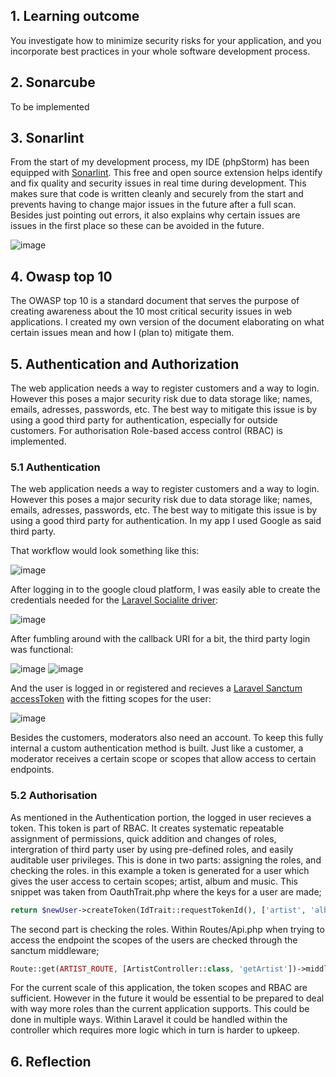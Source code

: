 ## 1. Learning outcome
You investigate how to minimize security risks for your application, and you incorporate best practices in your whole software development process. 

## 2. Sonarcube 
To be implemented

## 3. Sonarlint
From the start of my development process, my IDE (phpStorm) has been equipped with [Sonarlint](https://www.sonarsource.com/products/sonarlint/). This free and open source extension helps identify and fix quality and security issues in real time during development. This makes sure that code is written cleanly and securely from the start and prevents having to change major issues in the future after a full scan. Besides just pointing out errors, it also explains why certain issues are issues in the first place so these can be avoided in the future.

![image](https://user-images.githubusercontent.com/46562627/171626458-90b1ec25-9292-4da4-b49a-d75690d82302.png)

## 4. Owasp top 10
The OWASP top 10 is a standard document that serves the purpose of creating awareness about the 10 most critical security issues in web applications. I created my own version of the document elaborating on what certain issues mean and how I (plan to) mitigate them.

## 5. Authentication and Authorization
The web application needs a way to register customers and a way to login. However this poses a major security risk due to data storage like; names, emails, adresses, passwords, etc. 
The best way to mitigate this issue is by using a good third party for authentication, especially for outside customers.
For authorisation Role-based access control (RBAC) is implemented.

### 5.1 Authentication
The web application needs a way to register customers and a way to login. However this poses a major security risk due to data storage like; names, emails, adresses, passwords, etc. 
The best way to mitigate this issue is by using a good third party for authentication.
In my app I used Google as said third party.

That workflow would look something like this:

![image](https://developers.google.com/identity/protocols/oauth2/images/flows/implicit.png)

After logging in to the google cloud platform, I was easily able to create the credentials needed for the [Laravel Socialite driver](https://laravel.com/docs/9.x/socialite):

![image](https://user-images.githubusercontent.com/46562627/191803868-6114039c-88c3-4a3d-a812-f1a9762d63d4.png)

After fumbling around with the callback URI for a bit, the third party login was functional:

![image](https://user-images.githubusercontent.com/46562627/171625068-f2a2dc16-d3ef-4924-8c8e-d74681268480.png)
![image](https://user-images.githubusercontent.com/46562627/171625197-f7bd2213-0a83-4ae8-ae69-6d7b17643774.png)

And the user is logged in or registered and recieves a [Laravel Sanctum accessToken](https://laravel.com/docs/9.x/sanctum) with the fitting scopes for the user:

![image](https://user-images.githubusercontent.com/46562627/171625743-4529d79c-7989-4a1c-8c18-ed9991083eb4.png)

Besides the customers, moderators also need an account. To keep this fully internal a custom authentication method is built. Just like a customer, a moderator receives a certain scope or scopes that allow access to certain endpoints.

### 5.2 Authorisation
As mentioned in the Authentication portion, the logged in user recieves a token. This token is part of RBAC. It creates systematic repeatable assignment of permissions, quick addition and changes of roles, intergration of third party user by using pre-defined roles, and easily auditable user privileges. 
This is done in two parts: assigning the roles, and checking the roles. in this example a token is generated for a user which gives the user access to certain scopes; artist, album and music. This snippet was taken from OauthTrait.php where the keys for a user are made;
```php
return $newUser->createToken(IdTrait::requestTokenId(), ['artist', 'album', 'music'])->plainTextToken;
```

The second part is checking the roles. Within Routes/Api.php when trying to access the endpoint the scopes of the users are checked through the sanctum middleware;

```php
Route::get(ARTIST_ROUTE, [ArtistController::class, 'getArtist'])->middleware(['auth:sanctum', 'abilities:artist']);
```

For the current scale of this application, the token scopes and RBAC are sufficient. However in the future it would be essential to be prepared to deal with way more roles than the current application supports. This could be done in multiple ways. Within Laravel it could be handled within the controller which requires more logic which in turn is harder to upkeep. 


## 6. Reflection
